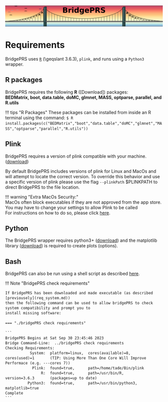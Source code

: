 ![Screenshot](img/slim/req_logo2.png)

# Requirements 

BridgePRS uses [`R`](https://www.r-project.org/) (\geqslant 3.6.3), `plink`, and runs using a `Python3` wrapper. 


## R packages

BridgePRS requires the following **R** ([Download]) packages:   
**BEDMatrix, boot, data.table, doMC, glmnet, MASS, optparse, parallel, and R.utils**

!!! tips "R Packages"
    These packages can be installed from inside an R terminal using the command: 
        ```
        $ R 
        install.packages(c("BEDMatrix","boot","data.table","doMC","glmnet","MASS","optparse","parallel","R.utils")) 
        ```


## Plink 
BridgePRS requires a version of plink compatible with your machine. ([download](https://www.cog-genomics.org/plink/))

By default BridgePRS includes versions of plink for Linux and MacOs and will attempt to locate the correct version. 
To override this behavior and use a specific version of plink please use the flag `--plinkPath` $PLINKPATH to direct BridgePRS 
to the file location.  

!!! warning "Extra MacOs Security:"   
    MacOs often block executables if they are not approved from the app store.
    You may have to change your settings to allow Plink to be called  
    For instructions on how to do so, please click [here](req_mac.md).   




## Python
The BridgePRS wrapper requires python3+ ([download](https://www.python.org/downloads/)) and the matplotlib 
library ([download](https://matplotlib.org/stable/users/installing/index.html)) is required to create plots (options). 

## Bash
BridgePRS can also be run using a shell script as described [here](https://github.com/clivehoggart/BridgePRS).


!!! Note "BridgePRS check requirements" 


    If BridgePRS has been downloaded and made executable (as described [previousely](req_system.md)) 
    then the following command can be used to allow bridgePRS to check system compatibility and prompt you to 
    install missing software:  
    
    === "./bridgePRS check requirements" 

    ```
    BridgePRS Begins at Sat Sep 30 23:45:46 2023 
    Bridge Command-Line:  ../bridgePRS check requirements
    Checking Requirements:
               System:  platform=linux,  cores(available)=8,          cores(used)=1       (TIP: Using More Than One Core Will Improve Performace (e.g. ---cores 7))
                Plink:  found=true,      path=/home/tade/Bin/plink
                    R:  found=true,      path=/usr/bin/R,             version=3.6.3       (packages=up to date)                                            
              Python3:  found=true,      path=/usr/bin/python3,     matplotlib=true
    Complete
    ```

















